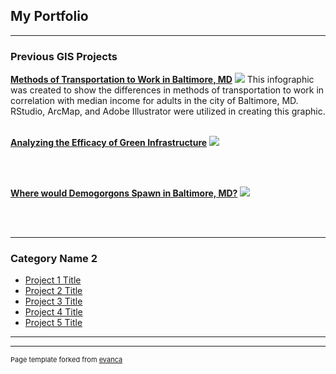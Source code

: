 ## My Portfolio

---

### Previous GIS Projects 

[**Methods of Transportation to Work in Baltimore, MD**](/pdf/Giro_Lab4%20%5BRecovered%5D.pdf)
<img src="images/Project4_383.JPG"/>
This infographic was created to show the differences in methods of transportation to work in correlation with median income for adults in the city of Baltimore, MD. RStudio, ArcMap, and Adobe Illustrator were utilized in creating this graphic.
<br><br>

[**Analyzing the Efficacy of Green Infrastructure**](/Projects/efficacy_of_green_infra)
<img src="images/pennino_419.JPG"/>

<br><br>

[**Where would Demogorgons Spawn in Baltimore, MD?**](/Projects/demogorgon)
<img src="images/stranger thigns.jpg"/>

<br><br>

---

### Category Name 2

- [Project 1 Title](http://example.com/)
- [Project 2 Title](http://example.com/)
- [Project 3 Title](http://example.com/)
- [Project 4 Title](http://example.com/)
- [Project 5 Title](http://example.com/)

---




---
<p style="font-size:11px">Page template forked from <a href="https://github.com/evanca/quick-portfolio">evanca</a></p>
<!-- Remove above link if you don't want to attibute -->
